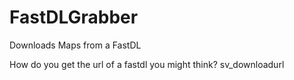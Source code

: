 # FastDLGrabber
Downloads Maps from a FastDL

How do you get the url of a fastdl you might think? sv_downloadurl

